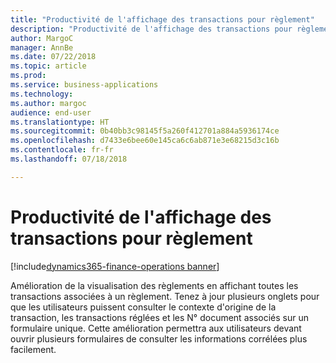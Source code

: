 ```yaml
---
title: "Productivité de l'affichage des transactions pour règlement"
description: "Productivité de l'affichage des transactions pour règlement"
author: MargoC
manager: AnnBe
ms.date: 07/22/2018
ms.topic: article
ms.prod: 
ms.service: business-applications
ms.technology: 
ms.author: margoc
audience: end-user
ms.translationtype: HT
ms.sourcegitcommit: 0b40bb3c98145f5a260f412701a884a5936174ce
ms.openlocfilehash: d7433e6bee60e145ca6c6ab871e3e68215d3c16b
ms.contentlocale: fr-fr
ms.lasthandoff: 07/18/2018

---
```

#  <a name="productivity-to-view-settlement-transactions"></a>Productivité de l'affichage des transactions pour règlement

[!include[dynamics365-finance-operations banner](../includes/dynamics365-finance-operations.md)]



Amélioration de la visualisation des règlements en affichant toutes les transactions associées à un règlement. Tenez à jour plusieurs onglets pour que les utilisateurs puissent consulter le contexte d'origine de la transaction, les transactions réglées et les N° document associés sur un formulaire unique. Cette amélioration permettra aux utilisateurs devant ouvrir plusieurs formulaires de consulter les informations corrélées plus facilement.
